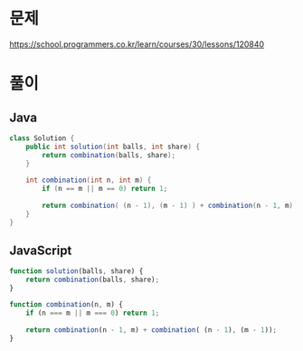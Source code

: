# 문제
https://school.programmers.co.kr/learn/courses/30/lessons/120840

# 풀이
## Java
```java
class Solution {
    public int solution(int balls, int share) {
        return combination(balls, share);
    }
    
    int combination(int n, int m) {
        if (n == m || m == 0) return 1;
        
        return combination( (n - 1), (m - 1) ) + combination(n - 1, m);
    }
}
```

## JavaScript
```javascript
function solution(balls, share) {
    return combination(balls, share);
}

function combination(n, m) {
    if (n === m || m === 0) return 1;
    
    return combination(n - 1, m) + combination( (n - 1), (m - 1));
}
```
